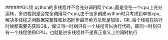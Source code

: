 ######GIL锁
python的多线程并不会充分调用两个cpu,而是会在一个cpu上充分运转，多进程则是会完全调用两个cpu,由于吉多创建python时只考虑到单核cpu,解决多线程之间数据完整性和状态同步最简单方法就是加锁，GIL,每个线程在执行时候都需要先获取GIL，保证同一时刻只有一个线程可以执行代码，即同一时刻只有一个线程使用CPU，也就是说多线程并不是真正意义上的同时执行